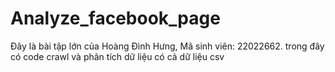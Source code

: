 # Analyze_facebook_page
Đây là bài tập lớn của Hoàng Đình Hưng, Mã sinh viên: 22022662.
trong đây có code crawl và phân tích dữ liệu 
có cả dữ liệu csv
